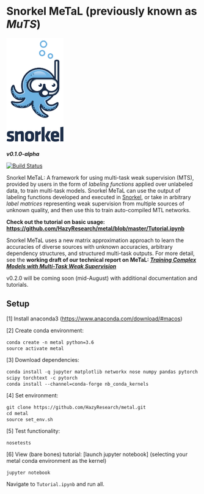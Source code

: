# Snorkel MeTaL (previously known as _MuTS_)

<img src="assets/logo_01.png" width="150"/>

**_v0.1.0-alpha_**

[![Build Status](https://travis-ci.com/HazyResearch/metal.svg?branch=master)](https://travis-ci.com/HazyResearch/metal)

Snorkel MeTaL: A framework for using multi-task weak supervision (MTS), provided by users in the form of _labeling functions_ applied over unlabeled data, to train multi-task models.
Snorkel MeTaL can use the output of labeling functions developed and executed in [Snorkel](snorkel.stanford.edu), or take in arbitrary _label matrices_ representing weak supervision from multiple sources of unknown quality, and then use this to train auto-compiled MTL networks.

**Check out the tutorial on basic usage: https://github.com/HazyResearch/metal/blob/master/Tutorial.ipynb**

Snorkel MeTaL uses a new matrix approximation approach to learn the accuracies of diverse sources with unknown accuracies, arbitrary dependency structures, and structured multi-task outputs.
For more detail, see the **working draft of our technical report on MeTaL: [_Training Complex Models with Multi-Task Weak Supervision_](https://ajratner.github.io/assets/papers/mts-draft.pdf)**

v0.2.0 will be coming soon (mid-August) with additional documentation and tutorials.

## Setup
[1] Install anaconda3 (https://www.anaconda.com/download/#macos)

[2] Create conda environment:
```
conda create -n metal python=3.6
source activate metal
```

[3] Download dependencies:
```
conda install -q jupyter matplotlib networkx nose numpy pandas pytorch scipy torchtext -c pytorch
conda install --channel=conda-forge nb_conda_kernels
```

[4] Set environment:
```
git clone https://github.com/HazyResearch/metal.git
cd metal
source set_env.sh
```

[5] Test functionality:
```
nosetests
```

[6] View (bare bones) tutorial:
[launch jupyter notebook] (selecting your metal conda environment as the kernel)

```
jupyter notebook
```

Navigate to ```Tutorial.ipynb``` and run all.
